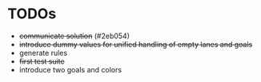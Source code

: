 # TODOs
- ~~communicate solution~~ (#2eb054)
- ~~introduce dummy values for unified handling of empty lanes and goals~~
- generate rules
- ~~first test suite~~
- introduce two goals and colors
